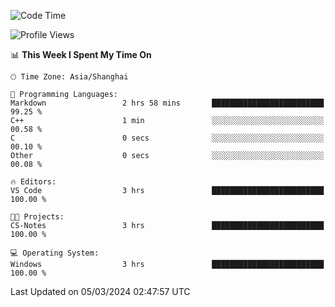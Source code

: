 <!--START_SECTION:waka-->
![Code Time](http://img.shields.io/badge/Code%20Time-1%2C520%20hrs%2030%20mins-blue)

![Profile Views](http://img.shields.io/badge/Profile%20Views-0-blue)

📊 **This Week I Spent My Time On** 

```text
🕑︎ Time Zone: Asia/Shanghai

💬 Programming Languages: 
Markdown                 2 hrs 58 mins       █████████████████████████   99.25 % 
C++                      1 min               ░░░░░░░░░░░░░░░░░░░░░░░░░   00.58 % 
C                        0 secs              ░░░░░░░░░░░░░░░░░░░░░░░░░   00.10 % 
Other                    0 secs              ░░░░░░░░░░░░░░░░░░░░░░░░░   00.08 % 

🔥 Editors: 
VS Code                  3 hrs               █████████████████████████   100.00 % 

🐱‍💻 Projects: 
CS-Notes                 3 hrs               █████████████████████████   100.00 % 

💻 Operating System: 
Windows                  3 hrs               █████████████████████████   100.00 % 
```


 Last Updated on 05/03/2024 02:47:57 UTC
<!--END_SECTION:waka-->